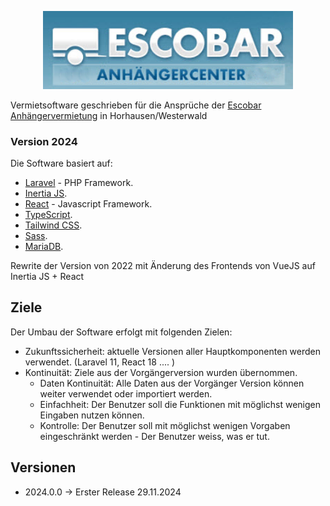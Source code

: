 <p align="center"><a href="https://escobar-mietanhaenger.de" target="_blank"><img src="./src/public/site-logo.jpg" width="400" alt="Escobar Logo"></a></p>

Vermietsoftware geschrieben für die Ansprüche der [Escobar Anhängervermietung](https://escobar-mietanhaenger.de) in Horhausen/Westerwald

### Version 2024

Die Software basiert auf:

- [Laravel](https://laravel.com) - PHP Framework.
- [Inertia JS](https://inertiajs.com).
- [React](https://react.dev) - Javascript Framework.
- [TypeScript](https://www.typescriptlang.org).
- [Tailwind CSS](https://tailwindcss.com).
- [Sass](https://sass-lang.com).
- [MariaDB](https://mariadb.org).

Rewrite der Version von 2022 mit Änderung des Frontends von VueJS auf Inertia JS + React

## Ziele

Der Umbau der Software erfolgt mit folgenden Zielen:

- Zukunftssicherheit: aktuelle Versionen aller Hauptkomponenten werden verwendet. (Laravel 11, React 18 .... )
- Kontinuität: Ziele aus der Vorgängerversion wurden übernommen.
  - Daten Kontinuität: Alle Daten aus der Vorgänger Version können weiter verwendet oder importiert werden.
  - Einfachheit: Der Benutzer soll die Funktionen mit möglichst wenigen Eingaben nutzen können.
  - Kontrolle: Der Benutzer soll mit möglichst wenigen Vorgaben eingeschränkt werden - Der Benutzer weiss, was er tut.

## Versionen

- 2024.0.0 -> Erster Release 29.11.2024
